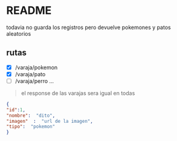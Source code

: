 # README

todavia no guarda los registros pero devuelve pokemones y patos aleatorios

## rutas
- [x] /varaja/pokemon
- [x] /varaja/pato
- [ ] /varaja/perro
...

> el response de las varajas sera igual en todas

```json
{
"id":1,
"nombre":  "dito",
"imagen"  :  "url de la imagen",
"tipo":  "pokemon"
}
```
